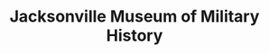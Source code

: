 ---
layout: repo
title: "Jacksonville Museum of Military History"
id: 1328
permalink: repos/1328/
---